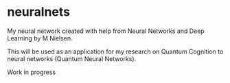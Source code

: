 # neuralnets
My neural network created with help from Neural Networks and Deep Learning by M Nielsen. 

This will be used as an application for my research on Quantum Cognition
to neural networks (Quantum Neural Networks).

Work in progress
